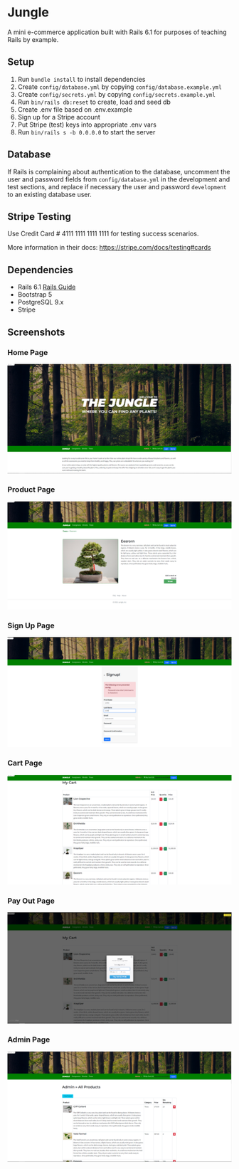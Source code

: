 # Jungle

A mini e-commerce application built with Rails 6.1 for purposes of teaching Rails by example.

## Setup

1. Run `bundle install` to install dependencies
2. Create `config/database.yml` by copying `config/database.example.yml`
3. Create `config/secrets.yml` by copying `config/secrets.example.yml`
4. Run `bin/rails db:reset` to create, load and seed db
5. Create .env file based on .env.example
6. Sign up for a Stripe account
7. Put Stripe (test) keys into appropriate .env vars
8. Run `bin/rails s -b 0.0.0.0` to start the server

## Database

If Rails is complaining about authentication to the database, uncomment the user and password fields from `config/database.yml` in the development and test sections, and replace if necessary the user and password `development` to an existing database user.

## Stripe Testing

Use Credit Card # 4111 1111 1111 1111 for testing success scenarios.

More information in their docs: <https://stripe.com/docs/testing#cards>

## Dependencies

- Rails 6.1 [Rails Guide](http://guides.rubyonrails.org/v6.1/)
- Bootstrap 5
- PostgreSQL 9.x
- Stripe

## Screenshots

### Home Page

!["Screenshot of home page"](https://github.com/arianah75/Jungle/blob/master/doc/home_page.png?raw=true)

### Product Page

!["Screenshot of product page"](https://github.com/arianah75/Jungle/blob/master/doc/product.png?raw=true)

### Sign Up Page

!["Screenshot of sign up page"](https://github.com/arianah75/Jungle/blob/master/doc/sign_up.png?raw=true)

### Cart Page

!["Screenshot of cart page"](https://github.com/arianah75/Jungle/blob/master/doc/cart_page.png?raw=true)

### Pay Out Page

!["Screenshot of pay out page"](https://github.com/arianah75/Jungle/blob/master/doc/payout.png?raw=true)

### Admin Page

!["Screenshot of admin page"](https://github.com/arianah75/Jungle/blob/master/doc/admin_page.png?raw=true)
